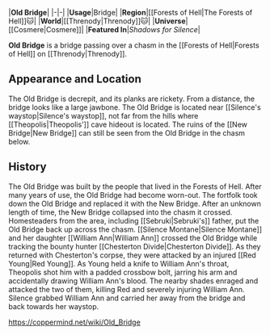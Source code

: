 |**Old Bridge**|
|-|-|
|**Usage**|Bridge|
|**Region**|[[Forests of Hell\|The Forests of Hell]]🐱︎|
|**World**|[[Threnody\|Threnody]]🐱︎|
|**Universe**|[[Cosmere\|Cosmere]]|
|**Featured In**|*Shadows for Silence*|

**Old Bridge** is a bridge passing over a chasm in the [[Forests of Hell\|Forests of Hell]] on [[Threnody\|Threnody]].

## Appearance and Location
The Old Bridge is decrepit, and its planks are rickety. From a distance, the bridge looks like a large jawbone. The Old Bridge is located near [[Silence's waystop\|Silence's waystop]], not far from the hills where [[Theopolis\|Theopolis']] cave hideout is located. The ruins of the [[New Bridge\|New Bridge]] can still be seen from the Old Bridge in the chasm below.

## History
The Old Bridge was built by the people that lived in the Forests of Hell. After many years of use, the Old Bridge had become worn-out. The fortfolk took down the Old Bridge and replaced it with the New Bridge. After an unknown length of time, the New Bridge collapsed into the chasm it crossed. Homesteaders from the area, including [[Sebruki\|Sebruki's]] father, put the Old Bridge back up across the chasm.
[[Silence Montane\|Silence Montane]] and her daughter [[William Ann\|William Ann]] crossed the Old Bridge while tracking the bounty hunter [[Chesterton Divide\|Chesterton Divide]]. As they returned with Chesterton's corpse, they were attacked by an injured [[Red Young\|Red Young]]. As Young held a knife to William Ann's throat, Theopolis shot him with a padded crossbow bolt, jarring his arm and accidentally drawing William Ann's blood. The nearby shades enraged and attacked the two of them, killing Red and severely injuring William Ann. Silence grabbed William Ann and carried her away from the bridge and back towards her waystop.



https://coppermind.net/wiki/Old_Bridge